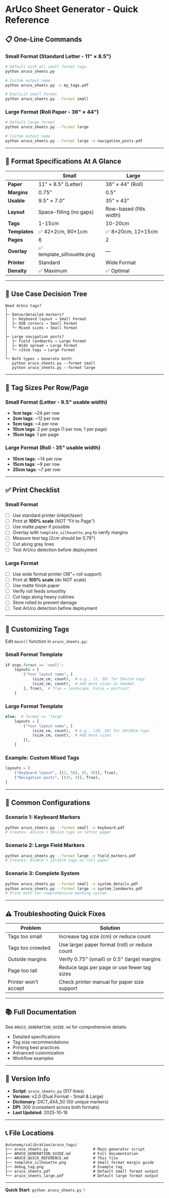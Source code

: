 # ArUco Sheet Generator - Quick Reference

## 📋 One-Line Commands

### Small Format (Standard Letter - 11" × 8.5")
```bash
# Default with all small format tags
python aruco_sheets.py

# Custom output name
python aruco_sheets.py -o my_tags.pdf

# Explicit small format
python aruco_sheets.py --format small
```

### Large Format (Roll Paper - 36" × 44")
```bash
# Default large format
python aruco_sheets.py --format large

# Custom output name
python aruco_sheets.py --format large -o navigation_posts.pdf
```

---

## 📐 Format Specifications At A Glance

| | Small | Large |
|---|---|---|
| **Paper** | 11" × 8.5" (Letter) | 36" × 44" (Roll) |
| **Margins** | 0.75" | 0.5" |
| **Usable** | 9.5" × 7.0" | 35" × 43" |
| **Layout** | Space-filling (no gaps) | Row-based (fills width) |
| **Tags** | 1-15cm | 10-20cm |
| **Templates** | ✅ 42×2cm, 90×1cm | ✅ 8×20cm, 12×15cm |
| **Pages** | 6 | 2 |
| **Overlay** | ✅ template_silhouette.png | — |
| **Printer** | Standard | Wide Format |
| **Density** | ✅ Maximum | ✅ Optimal |

---

## 🎯 Use Case Decision Tree

```
Need ArUco tags?
│
├─ Dense/detailed markers?
│  ├─ Keyboard layout → Small Format
│  ├─ USB corners → Small Format
│  └─ Mixed sizes → Small Format
│
├─ Large navigation posts?
│  ├─ Field landmarks → Large Format
│  ├─ Wide spread → Large Format
│  └─ >15cm tags → Large Format
│
└─ Both types → Generate both!
   python aruco_sheets.py --format small
   python aruco_sheets.py --format large
```

---

## 📏 Tag Sizes Per Row/Page

### Small Format (Letter - 9.5" usable width)
- **1cm tags**: ~24 per row
- **2cm tags**: ~12 per row
- **5cm tags**: ~4 per row
- **10cm tags**: 2 per page (1 per row, 1 per page)
- **15cm tags**: 1 per page

### Large Format (Roll - 35" usable width)
- **10cm tags**: ~14 per row
- **15cm tags**: ~9 per row
- **20cm tags**: ~7 per row

---

## ✅ Print Checklist

### Small Format
- [ ] Use standard printer (inkjet/laser)
- [ ] Print at **100% scale** (NOT "Fit to Page")
- [ ] Use matte paper if possible
- [ ] Overlay with `template_silhouette.png` to verify margins
- [ ] Measure test tag (2cm should be 0.79")
- [ ] Cut along gray lines
- [ ] Test ArUco detection before deployment

### Large Format
- [ ] Use wide format printer (36"+ roll support)
- [ ] Print at **100% scale** (do NOT scale)
- [ ] Use matte finish paper
- [ ] Verify roll feeds smoothly
- [ ] Cut tags along heavy cutlines
- [ ] Store rolled to prevent damage
- [ ] Test ArUco detection before deployment

---

## 🔧 Customizing Tags

Edit `main()` function in `aruco_sheets.py`:

### Small Format Template
```python
if args.format == 'small':
    layouts = [
        ("Your layout name", [
            (size_cm, count),  # e.g., (2, 50) for 50×2cm tags
            (size_cm, count),  # Add more sizes as needed
        ], True),  # True = landscape, False = portrait
    ]
```

### Large Format Template
```python
else:  # format == 'large'
    layouts = [
        ("Your layout name", [
            (size_cm, count),  # e.g., (20, 10) for 10×20cm tags
            (size_cm, count),  # Add more sizes
        ]),
    ]
```

### Example: Custom Mixed Tags
```python
layouts = [
    ("Keyboard layout", [(2, 50), (5, 20)], True),
    ("Navigation posts", [(15, 3)], True),
]
```

---

## 🎲 Common Configurations

### Scenario 1: Keyboard Markers
```bash
python aruco_sheets.py --format small -o keyboard.pdf
# Creates: 42×2cm + 90×1cm tags on letter paper
```

### Scenario 2: Large Field Markers
```bash
python aruco_sheets.py --format large -o field_markers.pdf
# Creates: 8×20cm + 12×15cm tags on roll paper
```

### Scenario 3: Complete System
```bash
python aruco_sheets.py --format small -o system_details.pdf
python aruco_sheets.py --format large -o system_landmarks.pdf
# Print both for comprehensive marking system
```

---

## ⚠️ Troubleshooting Quick Fixes

| Problem | Solution |
|---------|----------|
| Tags too small | Increase tag size (cm) or reduce count |
| Tags too crowded | Use larger paper format (roll) or reduce count |
| Outside margins | Verify 0.75" (small) or 0.5" (large) margins |
| Page too tall | Reduce tags per page or use fewer tag sizes |
| Printer won't accept | Check printer manual for paper size support |

---

## 📚 Full Documentation

See `ARUCO_GENERATION_GUIDE.md` for comprehensive details:
- Detailed specifications
- Tag size recommendations
- Printing best practices
- Advanced customization
- Workflow examples

---

## 🔄 Version Info

- **Script**: `aruco_sheets.py` (517 lines)
- **Version**: v2.0 (Dual Format - Small & Large)
- **Dictionary**: DICT_4X4_50 (50 unique markers)
- **DPI**: 300 (consistent across both formats)
- **Last Updated**: 2025-10-18

---

## 📞 File Locations

```
Autonomy/calibration/aruco_tags/
├── aruco_sheets.py                    # Main generator script
├── ARUCO_GENERATION_GUIDE.md          # Full documentation
├── ARUCO_QUICK_REFERENCE.md           # This file
├── template_silhouette.png            # Small format margin guide
├── debug_tag.png                      # Example tag
├── aruco_sheets.pdf                   # Default small format output
└── aruco_sheets_large.pdf             # Default large format output
```

---

**Quick Start**: `python aruco_sheets.py` ✨
